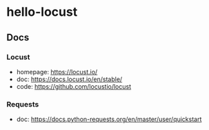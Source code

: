 # hello-locust

## Docs

### Locust

- homepage: https://locust.io/
- doc: https://docs.locust.io/en/stable/
- code: https://github.com/locustio/locust

### Requests

- doc: https://docs.python-requests.org/en/master/user/quickstart
